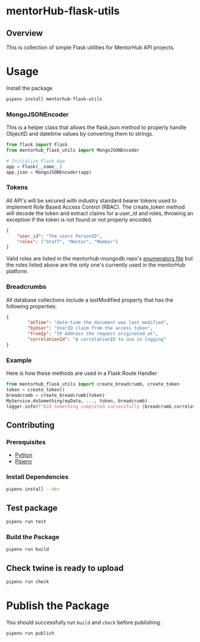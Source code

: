 # mentorHub-flask-utils

## Overview

This is collection of simple Flask utilities for MentorHub API projects. 

# Usage
Install the package
```sh
pipenv install mentorhub-flask-utils
```

### MongoJSONEncoder
This is a helper class that allows the flask.json method to properly handle ObjectID and datetime values by converting them to strings.
```py
from flask import Flask
from mentorhub_flask_utils import MongoJSONEncoder

# Initialize Flask App
app = Flask(__name__)
app.json = MongoJSONEncoder(app)
```
### Tokens
All API's will be secured with industry standard bearer tokens used to implement Role Based Access Control (RBAC). The create_token method will decode the token and extract claims for a user_id and roles, throwing an exception if the token is not found or not properly encoded. 
```json
{
    "user_id": "The users PersonID",
    "roles": ["Staff", "Mentor", "Member"]
}
```
Valid roles are listed in the mentorhub-mongodb repo's [enumerators file](https://github.com/agile-learning-institute/mentorHub-mongodb/blob/main/configurations/enumerators/enumerators.json) but the roles listed above are the only one's currently used in the mentorHub platform.

### Breadcrumbs
All database collections include a lastModified property that has the following properties:
```json
{
        "atTime": "date-time the document was last modified",
        "byUser": "UserID claim from the access token",
        "fromIp": "IP Address the request originated at",  
        "correlationId": "A correlationID to use in logging"
}
```

### Example
Here is how these methods are used in a Flask Route Handler
```py
from mentorhub_flask_utils import create_breadcrumb, create_token
token = create_token()
breadcrumb = create_breadcrumb(token)
MyService.doSomething(myData, ..., token, breadcrumb)
logger.info(f"Did Something completed successfully {breadcrumb.correlationId}")
```

## Contributing

### Prerequisites

- [Python](https://www.python.org/downloads/)
- [Pipenv](https://pipenv.pypa.io/en/latest/installation.html)

### Install Dependencies
```bash
pipenv install --dev
```

## Test package 
```bash
pipenv run test
```

### Build the Package
```bash
pipenv run build
```

## Check twine is ready to upload
```bash
pipenv run check
```

# Publish the Package
You should successfully run ``build`` and ``check`` before publishing.
```bash
pipenv run publish
```
